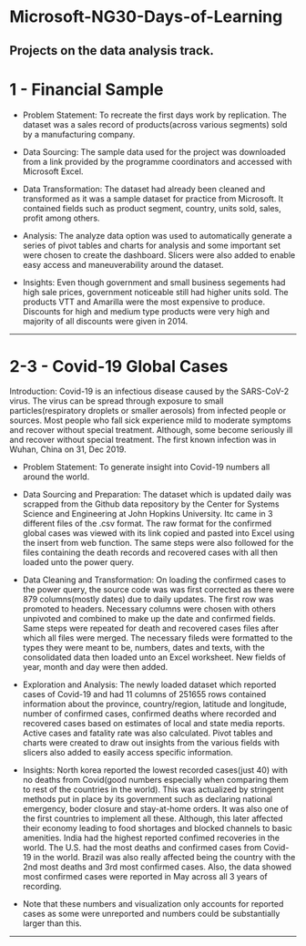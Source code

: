# Microsoft-NG30-Days-of-Learning
Projects on the data analysis track.
----
# 1 - Financial Sample
* Problem Statement:
To recreate the first days work by replication. The dataset was a sales record of products(across various segments) sold by a manufacturing company. 

* Data Sourcing:
The sample data used for the project was downloaded from a link provided by the programme coordinators and accessed with Microsoft Excel.

* Data Transformation:
The dataset had already been cleaned and transformed as it was a sample dataset for practice from Microsoft. It contained fields such as product segment, country, units sold, sales, profit among others.

* Analysis:
The analyze data option was used to automatically generate a series of pivot tables and charts for analysis and some important set were chosen to create the dashboard. Slicers were also added to enable easy access and maneuverability around the dataset.

* Insights:
Even though government and small business segements had high sale prices, government noticeable still had higher units sold.
The products VTT and Amarilla were the most expensive to produce.
Discounts for high and medium type products were very high and majority of all discounts were given in 2014.

----
# 2-3 - Covid-19 Global Cases
Introduction:
Covid-19 is an infectious disease caused by the SARS-CoV-2 virus. The virus can be spread through exposure to small particles(respiratory droplets or smaller aerosols) from infected people or sources. Most people who fall sick experience mild to moderate symptoms and recover without special treatment. Although, some become seriously ill and recover without special treatment.
The first known infection was in Wuhan, China on 31, Dec 2019.

* Problem Statement:
To generate insight into Covid-19 numbers all around the world.

* Data Sourcing and Preparation:
The dataset which is updated daily was scrapped from the Github data repository by the Center for Systems Science and Engineering at John Hopkins University. Itc came in 3 different files of the .csv format. The raw format for the confirmed global cases was viewed with its link copied and pasted into Excel using the insert from web function. The same steps were also followed for the files containing the death records and recovered cases with all then loaded unto the power query.

* Data Cleaning and Transformation:
On loading the confirmed cases to the power query, the source code was was first corrected as there were 879 columns(mostly dates) due to daily updates.
The first row was promoted to headers. Necessary columns were chosen with others unpivoted and combined  to make up the date and confirmed fields. Same steps were repeated for death and recovered cases files after which all files were merged. The necessary fileds were formatted to the types they were meant to be, numbers, dates and texts, with the consolidated data then loaded unto an Excel worksheet. New fields of year, month and day were then added.

* Exploration and Analysis:
The newly loaded dataset which reported cases of Covid-19 and had 11 columns of 251655 rows contained information about the province, country/region, latitude and longitude, number of confirmed cases, confirmed deaths where recorded and recovered cases based on estimates of local and state media reports. Active cases and fatality rate was also calculated.
Pivot tables and charts were created to draw out insights from the various fields with slicers also added to easily access specific information.

* Insights:
North korea reported the lowest recorded cases(just 40) with no deaths from Covid(good numbers especially when comparing them to rest of the countries in the world).
This was actualized by stringent methods put in place by its government such as declaring national emergency, boder closure and stay-at-home orders. It was also one of the first countries to implement all these. Although, this later affected their economy leading to food shortages and blocked channels to basic amenities.
India had the highest reported confimed recoveries in the world.
The U.S. had the most deaths and confirmed cases from Covid-19 in the world.
Brazil was also really affected being the country with the 2nd most deaths and 3rd most confirmed cases. Also, the data showed most confirmed cases were reported in May across all 3 years of recording.

* Note that these numbers and visualization only accounts for reported cases as some were unreported and numbers could be substantially larger than this. 

----
